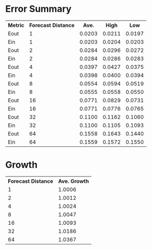 Error Summary
==
<table>
<tr>
    <th>Metric</th>
    <th>Forecast Distance</th>
    <th>Ave.</th>
    <th>High</th>
    <th>Low</th>
</tr>

<tr>
    <td>Eout</td>
    <td>1</td>
    <td>0.0203</td>
    <td>0.0211</td>
    <td>0.0197</td>
</tr>
<tr>
    <td>Ein</td>
    <td>1</td>
    <td>0.0203</td>
    <td>0.0204</td>
    <td>0.0203</td>
</tr>

<tr>
    <td>Eout</td>
    <td>2</td>
    <td>0.0284</td>
    <td>0.0296</td>
    <td>0.0272</td>
</tr>
<tr>
    <td>Ein</td>
    <td>2</td>
    <td>0.0284</td>
    <td>0.0286</td>
    <td>0.0283</td>
</tr>

<tr>
    <td>Eout</td>
    <td>4</td>
    <td>0.0397</td>
    <td>0.0427</td>
    <td>0.0375</td>
</tr>
<tr>
    <td>Ein</td>
    <td>4</td>
    <td>0.0398</td>
    <td>0.0400</td>
    <td>0.0394</td>
</tr>

<tr>
    <td>Eout</td>
    <td>8</td>
    <td>0.0554</td>
    <td>0.0594</td>
    <td>0.0519</td>
</tr>
<tr>
    <td>Ein</td>
    <td>8</td>
    <td>0.0555</td>
    <td>0.0558</td>
    <td>0.0550</td>
</tr>

<tr>
    <td>Eout</td>
    <td>16</td>
    <td>0.0771</td>
    <td>0.0829</td>
    <td>0.0731</td>
</tr>
<tr>
    <td>Ein</td>
    <td>16</td>
    <td>0.0771</td>
    <td>0.0776</td>
    <td>0.0765</td>
</tr>

<tr>
    <td>Eout</td>
    <td>32</td>
    <td>0.1100</td>
    <td>0.1162</td>
    <td>0.1060</td>
</tr>
<tr>
    <td>Ein</td>
    <td>32</td>
    <td>0.1100</td>
    <td>0.1105</td>
    <td>0.1093</td>
</tr>

<tr>
    <td>Eout</td>
    <td>64</td>
    <td>0.1558</td>
    <td>0.1643</td>
    <td>0.1440</td>
</tr>
<tr>
    <td>Ein</td>
    <td>64</td>
    <td>0.1559</td>
    <td>0.1572</td>
    <td>0.1550</td>
</tr>

</table>

Growth
==
<table>
<tr>
    <th>Forecast Distance</th>
    <th>Ave. Growth</th>
</tr>

<tr>
    <td>1</td>
    <td>1.0006</td>
</tr>

<tr>
    <td>2</td>
    <td>1.0012</td>
</tr>

<tr>
    <td>4</td>
    <td>1.0024</td>
</tr>

<tr>
    <td>8</td>
    <td>1.0047</td>
</tr>

<tr>
    <td>16</td>
    <td>1.0093</td>
</tr>

<tr>
    <td>32</td>
    <td>1.0186</td>
</tr>

<tr>
    <td>64</td>
    <td>1.0367</td>
</tr>
</table>